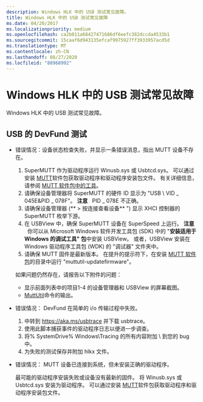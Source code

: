 ```yaml
---
description: Windows HLK 中的 USB 测试常见故障。
title: Windows HLK 中的 USB 测试常见故障
ms.date: 04/20/2017
ms.localizationpriority: medium
ms.openlocfilehash: ca2b011a68427471686df6eefc382dccda4533b1
ms.sourcegitcommit: 15caaf6d943135efcaf9975927ff3933957acd5d
ms.translationtype: MT
ms.contentlocale: zh-CN
ms.lasthandoff: 08/27/2020
ms.locfileid: "88968992"
---
```

# <a name="common-failures-for-usb-tests-in-the-windows-hlk"></a>Windows HLK 中的 USB 测试常见故障


Windows HLK 中的 USB 测试常见故障。

## <a name="devfund-tests-for-usb"></a>USB 的 DevFund 测试


-   错误情况：设备状态检查失败，并显示一条错误消息，指出 MUTT 设备不存在。

    1.  SuperMUTT 作为驱动程序运行 Winusb.sys 或 Usbtcd.sys。 可以通过安装 [MUTT](https://msdn.microsoft.com/windows/hardware/jj590752)软件包获取驱动程序和驱动程序安装包文件。 有关详细信息，请参阅 [MUTT 软件包中的工具](mutt-software-package.md)。
    2.  请确保设备管理器将 SuperMUTT 的硬件 ID 显示为 "USB \\ VID \_ 045E&PID \_ 078F"。 **注意**   PID \_ 078E 不正确。
    3.  请确保设备管理器 (** &gt; 按连接查看设备** ") 显示 XHCI 控制器的 SuperMUTT 枚举下游。
    4.  在 USBView 中，确保 SuperMUTT 设备在 SuperSpeed 上运行。 **注意**   你可以从 Microsoft Windows 软件开发工具包 (SDK) 中的 "**安装适用于 Windows 的调试工具" 包**中安装 USBView。 或者，USBView 安装在 Windows 驱动程序工具包 (WDK) 的 "调试器" 文件夹中。
    5.  请确保 MUTT 固件是最新版本。 在提升的提示符下，在安装 [MUTT 软件包](https://msdn.microsoft.com/windows/hardware/jj590752)的目录中运行 "muttutil-updatefirmware"。

    如果问题仍然存在，请报告以下附件的问题：
    -   显示前面列表中的项目1-4 的设备管理器和 USBView 的屏幕截图。
    -   [MuttUtil](muttutil.md)命令的输出。
-   错误情况： DevFund 在简单的 i/o 传输过程中失败。
    1.  中转到 https://aka.ms/usbtrace 并下载 usbtrace。
    2.  使用此脚本捕获事件的驱动程序日志以便进一步调查。
    3.  将% SystemDrive% Windows\Tracing 的所有内容附加 \\ 到您的 bug 中。
    4.  为失败的测试保存并附加 hlkx 文件。
-   错误情况： MUTT 设备已连接到系统，但未安装正确的驱动程序。

    最可能的驱动程序安装失败或设备没有最新的固件。 将 Winusb.sys 或 Usbtcd.sys 安装为驱动程序。 可以通过安装 [MUTT](https://msdn.microsoft.com/windows/hardware/jj590752)软件包获取驱动程序和驱动程序安装包文件。

 

 




